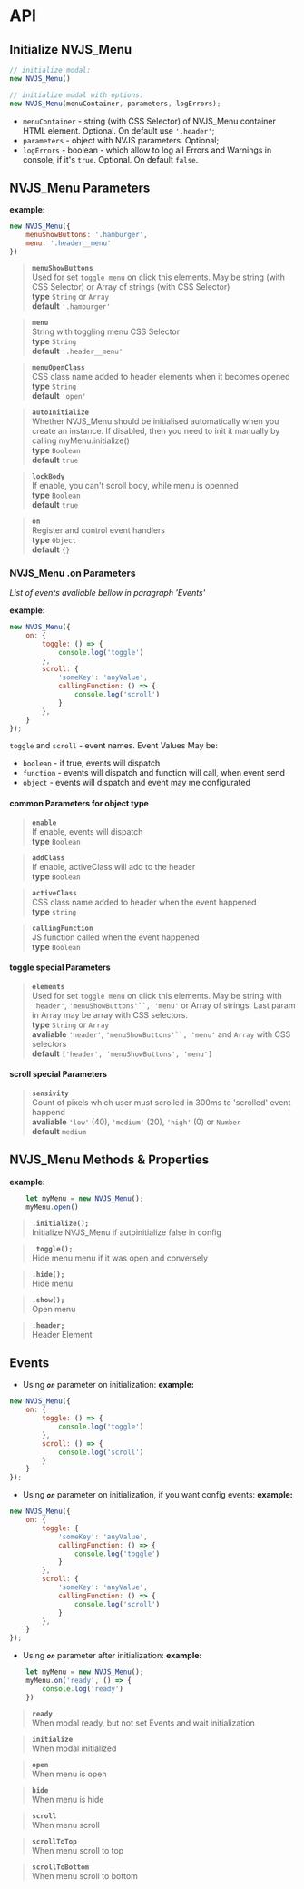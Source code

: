 # API

## Initialize NVJS_Menu

``` js
// initialize modal:
new NVJS_Menu()

// initialize modal with options:
new NVJS_Menu(menuContainer, parameters, logErrors);
```

- `menuContainer` - string (with CSS Selector) of NVJS_Menu container HTML element. Optional. On default use `'.header'`;
- `parameters` - object with NVJS parameters. Optional;
- `logErrors` - boolean - which allow to log all Errors and Warnings in console, if it's `true`. Optional. On default `false`.


## NVJS_Menu Parameters


**example:**
``` js
new NVJS_Menu({
    menuShowButtons: '.hamburger',
    menu: '.header__menu'
})
``` 

> **`menuShowButtons`** \
> Used for set `toggle menu` on click this elements. May be string (with CSS Selector) or Array of strings (with CSS Selector) \
> **type**  `String` or `Array` \
> **default**  `'.hamburger'`

> **`menu`** \
> String with toggling menu CSS Selector \
> **type**  `String`\
> **default**  `'.header__menu'`

> **`menuOpenClass`** \
> CSS class name added to header elements when it becomes opened \
> **type**  `String`\
> **default**  `'open'`

> **`autoInitialize`** \
> Whether NVJS_Menu should be initialised automatically when you create an instance. If disabled, then you need to init it manually by calling myMenu.initialize() \
> **type**  `Boolean`\
> **default**  `true`

> **`lockBody`** \
> If enable, you can't scroll body, while menu is openned \
> **type**  `Boolean`\
> **default**  `true`

> **`on`** \
> Register and control event handlers \
> **type**  `Object`\
> **default**  `{}`

### NVJS_Menu .on Parameters

_List of events avaliable bellow in paragraph 'Events'_

**example:**
``` js
new NVJS_Menu({
    on: {
        toggle: () => {
            console.log('toggle')
        },
        scroll: {
            'someKey': 'anyValue',
            callingFunction: () => {
                console.log('scroll')
            } 
        },
    }
}); 
```
`toggle` and `scroll` - event names. Event Values May be:
- `boolean` - if true, events will dispatch
- `function` - events will dispatch and function will call, when event send
- `object` - events will dispatch and event may me configurated

#### common Parameters for object type

> **`enable`** \
> If enable, events will dispatch \
> **type**  `Boolean`

> **`addClass`** \
> If enable, activeClass will add to the header \
> **type**  `Boolean`

> **`activeClass`** \
> CSS class name added to header when the event happened \
> **type**  `string`

> **`callingFunction`** \
> JS function called when the event happened\
> **type**  `Boolean`

#### toggle special Parameters

> **`elements`** \
> Used for set `toggle menu` on click this elements. May be string with `'header'`, `'menuShowButtons'``, 'menu'` or Array of strings. Last param in Array may be array with CSS selectors.\
> **type**  `String` or `Array` \
> **avaliable**  `'header'`, `'menuShowButtons'``, 'menu'` and `Array` with CSS selectors\
> **default**  `['header', 'menuShowButtons', 'menu']`

#### scroll special Parameters

> **`sensivity`** \
> Count of pixels which user must scrolled in 300ms to 'scrolled' event happend \
> **avaliable**  `'low'` (40), `'medium'` (20), `'high'` (0) or `Number`\
> **default**  `medium`


## NVJS_Menu Methods & Properties


**example:**
``` js
    let myMenu = new NVJS_Menu();
    myMenu.open()
``` 

> **`.initialize();`** \
> Initialize NVJS_Menu if autoinitialize false in config 

> **`.toggle();`** \
> Hide menu  menu if it was open and conversely

> **`.hide();`** \
> Hide menu 

> **`.show();`** \
> Open menu 

> **`.header;`** \
> Header Element

## Events

 - Using **_`on`_** parameter on initialization:
**example:**
``` js
new NVJS_Menu({
    on: {
        toggle: () => {
            console.log('toggle')
        },
        scroll: () => {
            console.log('scroll')
        }
    }
});
```
 - Using **_`on`_** parameter on initialization, if you want config events:
**example:**
``` js
new NVJS_Menu({
    on: {
        toggle: {
            'someKey': 'anyValue',
            callingFunction: () => {
                console.log('toggle')
            } 
        },
        scroll: {
            'someKey': 'anyValue',
            callingFunction: () => {
                console.log('scroll')
            } 
        },
    }
}); 
```
- Using **_`on`_** parameter after initialization:
**example:**
``` js
    let myMenu = new NVJS_Menu();
    myMenu.on('ready', () => {
        console.log('ready')
    })
``` 


> **`ready`** \
> When modal ready, but not set Events and wait initialization

> **`initialize`** \
> When modal initialized

> **`open`** \
> When menu is open

> **`hide`** \
> When menu is hide

> **`scroll`** \
> When menu scroll

> **`scrollToTop`** \
> When menu scroll to top

> **`scrollToBottom`** \
> When menu scroll to bottom
